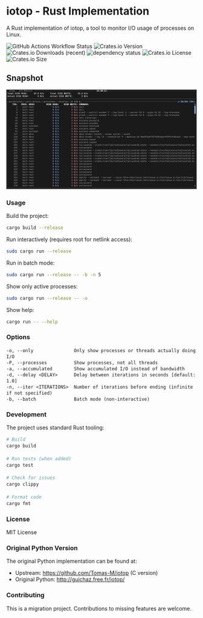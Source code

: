 # iotop - Rust Implementation

A Rust implementation of iotop, a tool to monitor I/O usage of processes on Linux.

![GitHub Actions Workflow Status](https://img.shields.io/github/actions/workflow/status/AndPuQing/iotop/ci.yaml?style=flat-square&logo=github)
![Crates.io Version](https://img.shields.io/crates/v/iotop?style=flat-square&logo=rust)
![Crates.io Downloads (recent)](https://img.shields.io/crates/dr/iotop?style=flat-square)
![dependency status](https://deps.rs/repo/github/AndPuQing/iotop/status.svg?style=flat-square)
![Crates.io License](https://img.shields.io/crates/l/iotop?style=flat-square) ![Crates.io Size](https://img.shields.io/crates/size/iotop?style=flat-square)

## Snapshot

![iotop](./assets/Snapshot.png)

### Usage

Build the project:
```bash
cargo build --release
```

Run interactively (requires root for netlink access):
```bash
sudo cargo run --release
```

Run in batch mode:
```bash
sudo cargo run --release -- -b -n 5
```

Show only active processes:
```bash
sudo cargo run --release -- -o
```

Show help:
```bash
cargo run -- --help
```

### Options

```
-o, --only               Only show processes or threads actually doing I/O
-P, --processes          Show processes, not all threads
-a, --accumulated        Show accumulated I/O instead of bandwidth
-d, --delay <DELAY>      Delay between iterations in seconds [default: 1.0]
-n, --iter <ITERATIONS>  Number of iterations before ending (infinite if not specified)
-b, --batch              Batch mode (non-interactive)
```


### Development

The project uses standard Rust tooling:

```bash
# Build
cargo build

# Run tests (when added)
cargo test

# Check for issues
cargo clippy

# Format code
cargo fmt
```

### License

MIT License

### Original Python Version

The original Python implementation can be found at:
- Upstream: https://github.com/Tomas-M/iotop (C version)
- Original Python: http://guichaz.free.fr/iotop/

### Contributing

This is a migration project. Contributions to missing features are welcome.
